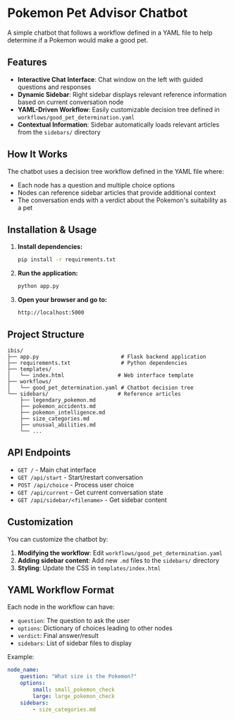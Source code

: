# Pokemon Pet Advisor Chatbot

A simple chatbot that follows a workflow defined in a YAML file to help determine if a Pokemon would make a good pet.

## Features

- **Interactive Chat Interface**: Chat window on the left with guided questions and responses
- **Dynamic Sidebar**: Right sidebar displays relevant reference information based on current conversation node
- **YAML-Driven Workflow**: Easily customizable decision tree defined in `workflows/good_pet_determination.yaml`
- **Contextual Information**: Sidebar automatically loads relevant articles from the `sidebars/` directory

## How It Works

The chatbot uses a decision tree workflow defined in the YAML file where:
- Each node has a question and multiple choice options
- Nodes can reference sidebar articles that provide additional context
- The conversation ends with a verdict about the Pokemon's suitability as a pet

## Installation & Usage

1. **Install dependencies:**
   ```bash
   pip install -r requirements.txt
   ```

2. **Run the application:**
   ```bash
   python app.py
   ```

3. **Open your browser and go to:**
   ```
   http://localhost:5000
   ```

## Project Structure

```
ibis/
├── app.py                          # Flask backend application
├── requirements.txt                # Python dependencies
├── templates/
│   └── index.html                 # Web interface template
├── workflows/
│   └── good_pet_determination.yaml # Chatbot decision tree
└── sidebars/                      # Reference articles
    ├── legendary_pokemon.md
    ├── pokemon_accidents.md
    ├── pokemon_intelligence.md
    ├── size_categories.md
    ├── unusual_abilities.md
    └── ...
```

## API Endpoints

- `GET /` - Main chat interface
- `GET /api/start` - Start/restart conversation
- `POST /api/choice` - Process user choice
- `GET /api/current` - Get current conversation state  
- `GET /api/sidebar/<filename>` - Get sidebar content

## Customization

You can customize the chatbot by:
1. **Modifying the workflow**: Edit `workflows/good_pet_determination.yaml`
2. **Adding sidebar content**: Add new `.md` files to the `sidebars/` directory
3. **Styling**: Update the CSS in `templates/index.html`

## YAML Workflow Format

Each node in the workflow can have:
- `question`: The question to ask the user
- `options`: Dictionary of choices leading to other nodes
- `verdict`: Final answer/result
- `sidebars`: List of sidebar files to display

Example:
```yaml
node_name:
    question: "What size is the Pokemon?"
    options:
        small: small_pokemon_check
        large: large_pokemon_check
    sidebars:
        - size_categories.md
``` 